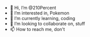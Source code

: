 - 👋 Hi, I’m @210Percent
- 👀 I’m interested in, Pokemon
- 🌱 I’m currently learning, coding
- 💞️ I’m looking to collaborate on, stuff
- 📫 How to reach me, don't

<!---
210Percent/210Percent is a ✨ special ✨ repository because its `README.md` (this file) appears on your GitHub profile.
You can click the Preview link to take a look at your changes.
--->
